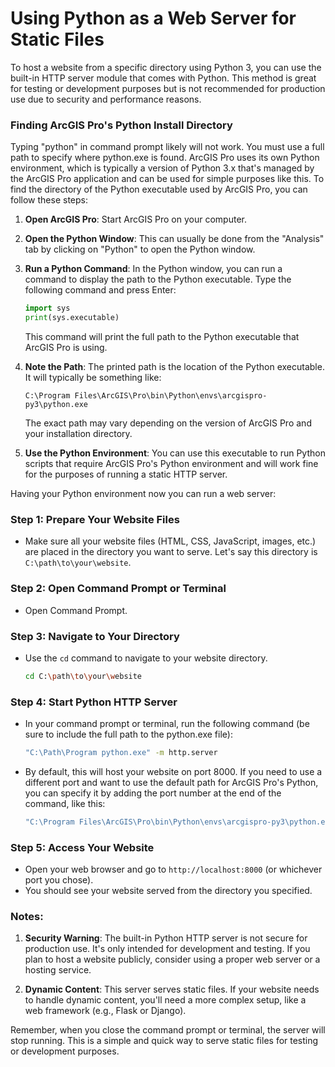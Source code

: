 # Using Python as a Web Server for Static Files

To host a website from a specific directory using Python 3, you can use the built-in HTTP server module that comes with Python. This method is great for testing or development purposes but is not recommended for production use due to security and performance reasons.

### Finding ArcGIS Pro's Python Install Directory

Typing "python" in command prompt likely will not work. You must use a full path to specify where python.exe is found. ArcGIS Pro uses its own Python environment, which is typically a version of Python 3.x that's managed by the ArcGIS Pro application and can be used for simple purposes like this. To find the directory of the Python executable used by ArcGIS Pro, you can follow these steps:

1. **Open ArcGIS Pro**: Start ArcGIS Pro on your computer.

2. **Open the Python Window**: This can usually be done from the "Analysis" tab by clicking on "Python" to open the Python window.

3. **Run a Python Command**: In the Python window, you can run a command to display the path to the Python executable. Type the following command and press Enter:
   
   ```python
   import sys
   print(sys.executable)
   ```

   This command will print the full path to the Python executable that ArcGIS Pro is using.

4. **Note the Path**: The printed path is the location of the Python executable. It will typically be something like:
   
   ```
   C:\Program Files\ArcGIS\Pro\bin\Python\envs\arcgispro-py3\python.exe
   ```

   The exact path may vary depending on the version of ArcGIS Pro and your installation directory.

5. **Use the Python Environment**: You can use this executable to run Python scripts that require ArcGIS Pro's Python environment and will work fine for the purposes of running a static HTTP server. 

Having your Python environment now you can run a web server:

### Step 1: Prepare Your Website Files
- Make sure all your website files (HTML, CSS, JavaScript, images, etc.) are placed in the directory you want to serve. Let's say this directory is `C:\path\to\your\website`.

### Step 2: Open Command Prompt or Terminal
- Open Command Prompt.

### Step 3: Navigate to Your Directory
- Use the `cd` command to navigate to your website directory.
  ```bash
  cd C:\path\to\your\website
  ```

### Step 4: Start Python HTTP Server
- In your command prompt or terminal, run the following command (be sure to include the full path to the python.exe file):
  ```bash
  "C:\Path\Program python.exe" -m http.server
  ```
- By default, this will host your website on port 8000. If you need to use a different port and want to use the default path for ArcGIS Pro's Python, you can specify it by adding the port number at the end of the command, like this:
  ```bash
  "C:\Program Files\ArcGIS\Pro\bin\Python\envs\arcgispro-py3\python.exe" -m http.server 8080
  ```

### Step 5: Access Your Website
- Open your web browser and go to `http://localhost:8000` (or whichever port you chose).
- You should see your website served from the directory you specified.

### Notes:
  
1. **Security Warning**: The built-in Python HTTP server is not secure for production use. It's only intended for development and testing. If you plan to host a website publicly, consider using a proper web server or a hosting service.

2. **Dynamic Content**: This server serves static files. If your website needs to handle dynamic content, you'll need a more complex setup, like a web framework (e.g., Flask or Django).

Remember, when you close the command prompt or terminal, the server will stop running. This is a simple and quick way to serve static files for testing or development purposes.

